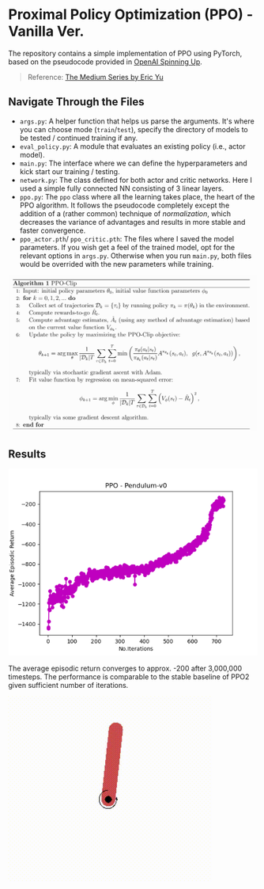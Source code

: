 # Proximal Policy Optimization (PPO) - Vanilla Ver.

The repository contains a simple implementation of PPO using PyTorch, based on the pseudocode provided in [OpenAI Spinning Up](https://spinningup.openai.com/en/latest/algorithms/ppo.html).

> Reference: [The Medium Series by Eric Yu](https://medium.com/analytics-vidhya/coding-ppo-from-scratch-with-pytorch-part-1-4-613dfc1b14c8)

## Navigate Through the Files

- `args.py`:  A helper function that helps us parse the arguments. It's where you can choose mode (`train`/`test`), specify the directory of models to be tested / continued training if any. 
- `eval_policy.py`: A module that evaluates an existing policy (i.e., actor model).
- `main.py`:  The interface where we can define the hyperparameters and kick start our training / testing.
- `network.py`: The class defined for both actor and critic networks. Here I used a simple fully connected NN consisting of 3 linear layers.
- `ppo.py`:  The `ppo` class where all the learning takes place, the heart of the PPO algorithm. It follows the pseudocode completely except the addition of a (rather common) technique of *normalization*, which decreases the variance of advantages and results in more stable and faster convergence.
- `ppo_actor.pth`/ `ppo_critic.pth`: The files where I saved the model parameters. If you wish get a feel of the trained model, opt for the relevant options in `args.py`. Otherwise when you run `main.py`, both files would be overrided with the new parameters while training.

![](/assets/pseudocode.png)

## Results

![](/assets/train.png)

The average episodic return converges to approx. -200 after 3,000,000 timesteps. The performance is comparable to the stable baseline of PPO2 given sufficient number of iterations.

![Demo: RL Agent on Pendulum-v0 After Training](\assets\ppo_pendulum.gif)